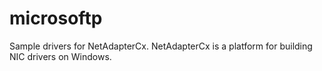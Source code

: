 # microsoftp
Sample drivers for NetAdapterCx. NetAdapterCx is a platform for building NIC drivers on Windows.
